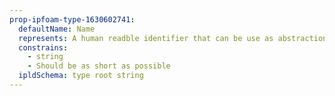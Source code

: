 ```yaml
---
prop-ipfoam-type-1630602741:
  defaultName: Name
  represents: A human readble identifier that can be use as abstraction-reference in inline text
  constrains:
    - string
    - Should be as short as possible
  ipldSchema: type root string
---
```

